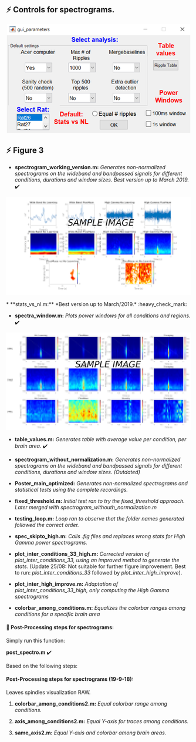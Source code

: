 
## :zap: Controls for spectrograms.
<p align="center">
<img src="gui_parameters.PNG" width="500">
</p>

<!---
1. **sanity=1:**
*This control test consists on selecting the same n random number of ripples among conditions. Since Plusmaze generates less ripples, this condition defines the value of n.*
2. **quinientos=1:**
*Similar to control above but this one makes sure to take the top 500 ripples instead of their random version. Could be more vulnerable to outliers.*
3. **outlie=1:**
*The use of this control activates a more agressive detection of outliers.*
--->

## :zap: Figure 3
* **spectrogram_working_version.m:**
*Generates non-normalized spectrograms on the wideband and bandpassed signals for different conditions, durations and window sizes. Best version up to March 2019.* :heavy_check_mark:
<p align="center">
<img src="example_figure_spectrogram.png" width="600">
</p>
* **stats_vs_nl.m:**
*Best version up to March/2019.* :heavy_check_mark:

* **spectra_window.m:**
*Plots power windows for all conditions and regions.* :heavy_check_mark:
<p align="center">
<img src="spectral_table.PNG" width="600">
</p>

* **table_values.m:**
*Generates table with average value per condition, per brain area.* :heavy_check_mark:
<!---
<p align="center">
<img src="table.png" width="600">
</p>
--->

* **spectrogram_without_normalization.m:**
*Generates non-normalized spectrograms on the wideband and bandpassed signals for different conditions, durations and window sizes. (Outdated)*

* **Poster_main_optimized:**
*Generates non-normalized spectrograms and statistical tests using the complete recordings.*

* **fixed_threshold.m:**
*Initial test ran to try the fixed_threshold approach. Later merged with spectrogram_withouth_normalization.m*

* **testing_loop.m:**
*Loop ran to observe that the folder names generated followed the correct order.*

* **spec_skipto_high.m:**
*Calls .fig files and replaces wrong stats for High Gamma power spectrograms.*
* **plot_inter_conditions_33_high.m:**
*Corrected version of plot_inter_conditions_33, using an improved method to generate the stats.* (Update 25/08: Not suitable for further figure improvement. Best to run: *plot_inter_conditions_33* followed by *plot_inter_high_improve*).
* **plot_inter_high_improve.m:**
*Adaptation of plot_inter_conditions_33_high, only computing the High Gamma spectrograms*
* **colorbar_among_conditions.m:**
*Equalizes the colorbar ranges among conditions for a specific brain area*

####  :link: Post-Processing steps for spectrograms: 
Simply run this function:

**post_spectro.m** :heavy_check_mark:


Based on the following steps:
####  Post-Processing steps for spectrograms (19-9-18):
Leaves spindles visualization RAW.

1. **colorbar_among_conditions2.m:**
*Equal colorbar range among conditions.*

2. **axis_among_conditions2.m:**
*Equal Y-axis for traces among conditions.*

3. **same_axis2.m:**
*Equal Y-axis and colorbar among brain areas.*
